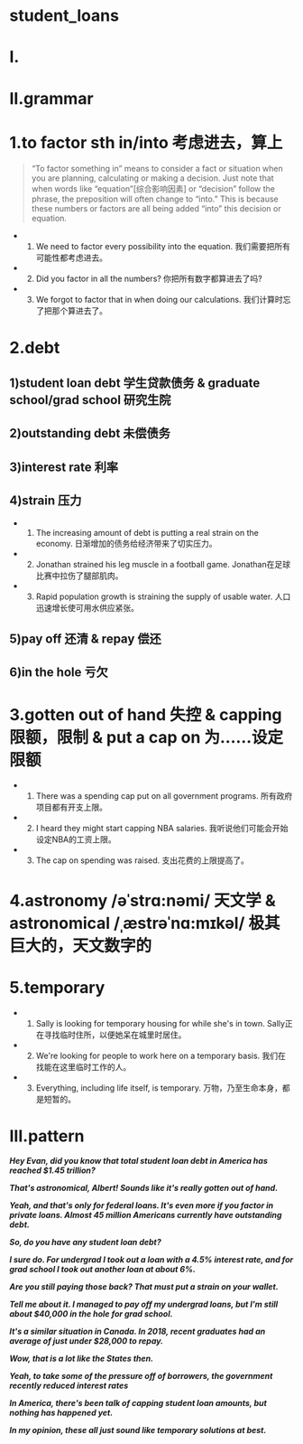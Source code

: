 # student_loans
# I.



# II.grammar
# 1.to factor sth in/into 考虑进去，算上 
> “To factor something in” means to consider a fact or situation when you are planning, calculating or making a decision. Just note that when words like “equation”[综合影响因素] or “decision” follow the phrase, the preposition will often change to “into.” This is because these numbers or factors are all being added “into” this decision or equation.

- 1. We need to factor every possibility into the equation. 我们需要把所有可能性都考虑进去。 

- 2. Did you factor in all the numbers? 你把所有数字都算进去了吗? 

- 3. We forgot to factor that in when doing our calculations. 我们计算时忘了把那个算进去了。


# 2.debt
## 1)student loan debt 学生贷款债务  & graduate school/grad school 研究生院

## 2)outstanding debt 未偿债务 

## 3)interest rate 利率 

## 4)strain 压力 
- 1. The increasing amount of debt is putting a real strain on the economy. 日渐增加的债务给经济带来了切实压力。 

- 2. Jonathan strained his leg muscle in a football game. Jonathan在足球比赛中拉伤了腿部肌肉。 

- 3. Rapid population growth is straining the supply of usable water. 人口迅速增长使可用水供应紧张。


## 5)pay off 还清 & repay 偿还

## 6)in the hole 亏欠



# 3.gotten out of hand 失控 & capping 限额，限制 & put a cap on 为……设定限额 
- 1. There was a spending cap put on all government programs. 所有政府项目都有开支上限。 

- 2. I heard they might start capping NBA salaries. 我听说他们可能会开始设定NBA的工资上限。

- 3. The cap on spending was raised. 支出花费的上限提高了。


# 4.astronomy /əˈstrɑ:nəmi/ 天文学 &  astronomical /ˌæstrəˈnɑ:mɪkəl/ 极其巨大的，天文数字的


# 5.temporary
- 1. Sally is looking for temporary housing for while she's in town. Sally正在寻找临时住所，以便她呆在城里时居住。 

- 2. We're looking for people to work here on a temporary basis. 我们在找能在这里临时工作的人。 

- 3. Everything, including life itself, is temporary. 万物，乃至生命本身，都是短暂的。



# III.pattern
***Hey Evan, did you know that total student loan debt in America has reached $1.45 trillion?***

***That's astronomical, Albert! Sounds like it's really gotten out of hand.***

***Yeah, and that's only for federal loans. It's even more if you factor in private loans. Almost 45 million Americans currently have outstanding debt.***

***So, do you have any student loan debt?***

***I sure do. For undergrad I took out a loan with a 4.5% interest rate, and for grad school I took out another loan at about 6%.***

***Are you still paying those back? That must put a strain on your wallet.***

***Tell me about it. I managed to pay off my undergrad loans, but I'm still about $40,000 in the hole for grad school.***

***It's a similar situation in Canada. In 2018, recent graduates had an average of just under $28,000 to repay.***

***Wow, that is a lot like the States then.***

***Yeah, to take some of the pressure off of borrowers, the government recently reduced interest rates***

***In America, there's been talk of capping student loan amounts, but nothing has happened yet.***

***In my opinion, these all just sound like temporary solutions at best.***







